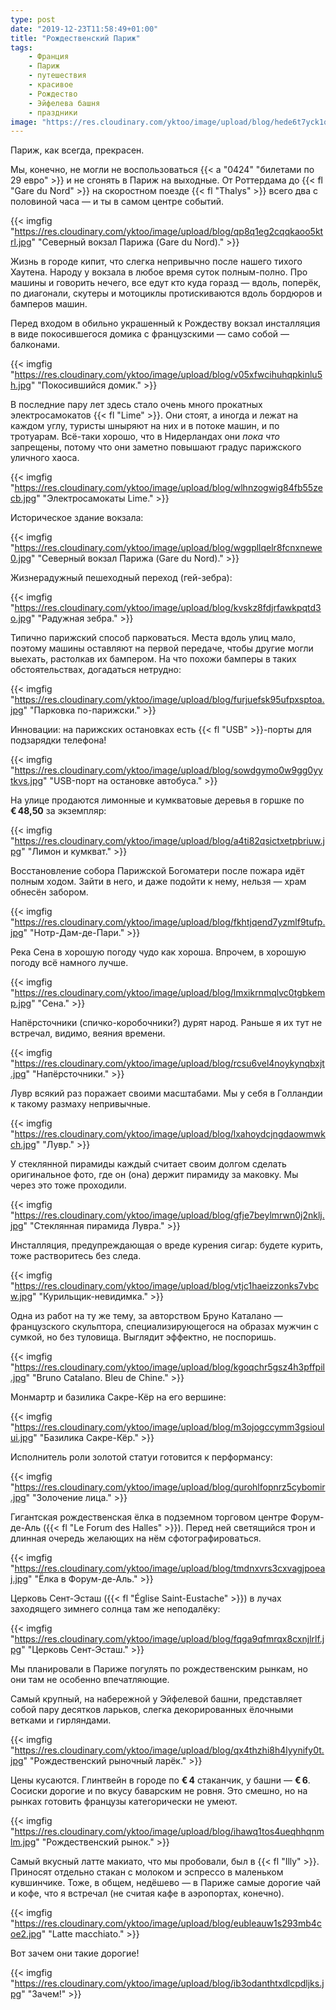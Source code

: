 ```yaml
---
type: post
date: "2019-12-23T11:58:49+01:00"
title: "Рождественский Париж"
tags:
    - Франция
    - Париж
    - путешествия
    - красивое
    - Рождество
    - Эйфелева башня
    - праздники
image: "https://res.cloudinary.com/yktoo/image/upload/blog/hede6t7yck1qjeu9l06b.jpg"
---
```


Париж, как всегда, прекрасен.

Мы, конечно, не могли не воспользоваться {{< a "0424" "билетами по 29 евро" >}} и не сгонять в Париж на выходные. От Роттердама до {{< fl "Gare du Nord" >}} на скоростном поезде {{< fl "Thalys" >}} всего два с половиной часа — и ты в самом центре событий.


<!--more-->

{{< imgfig "https://res.cloudinary.com/yktoo/image/upload/blog/qp8q1eg2cqqkaoo5ktrl.jpg" "Северный вокзал Парижа (Gare du Nord)." >}}

Жизнь в городе кипит, что слегка непривычно после нашего тихого Хаутена. Народу у вокзала в любое время суток полным-полно. Про машины и говорить нечего, все едут кто куда горазд — вдоль, поперёк, по диагонали, скутеры и мотоциклы протискиваются вдоль бордюров и бамперов машин.

Перед входом в обильно украшенный к Рождеству вокзал инсталляция в виде покосившегося домика с французскими — само собой — балконами.

{{< imgfig "https://res.cloudinary.com/yktoo/image/upload/blog/v05xfwcihuhqpkinlu5h.jpg" "Покосившийся домик." >}}

В последние пару лет здесь стало очень много прокатных электросамокатов {{< fl "Lime" >}}. Они стоят, а иногда и лежат на каждом углу, туристы шныряют на них и в потоке машин, и по тротуарам. Всё-таки хорошо, что в Нидерландах они *пока что* запрещены, потому что они заметно повышают градус парижского уличного хаоса.

{{< imgfig "https://res.cloudinary.com/yktoo/image/upload/blog/wlhnzogwig84fb55zecb.jpg" "Электросамокаты Lime." >}}

Историческое здание вокзала:

{{< imgfig "https://res.cloudinary.com/yktoo/image/upload/blog/wggpllqelr8fcnxnewe0.jpg" "Северный вокзал Парижа (Gare du Nord)." >}}

Жизнерадужный пешеходный переход (гей-зебра):

{{< imgfig "https://res.cloudinary.com/yktoo/image/upload/blog/kvskz8fdjrfawkpqtd3o.jpg" "Радужная зебра." >}}

Типично парижский способ парковаться. Места вдоль улиц мало, поэтому машины оставляют на первой передаче, чтобы другие могли выехать, растолкав их бампером. На что похожи бамперы в таких обстоятельствах, догадаться нетрудно:

{{< imgfig "https://res.cloudinary.com/yktoo/image/upload/blog/furjuefsk95ufpxsptoa.jpg" "Парковка по-парижски." >}}

Инновации: на парижских остановках есть {{< fl "USB" >}}-порты для подзарядки телефона!

{{< imgfig "https://res.cloudinary.com/yktoo/image/upload/blog/sowdgymo0w9gg0yytkvs.jpg" "USB-порт на остановке автобуса." >}}

На улице продаются лимонные и кумкватовые деревья в горшке по **€ 48,50** за экземпляр:

{{< imgfig "https://res.cloudinary.com/yktoo/image/upload/blog/a4ti82qsictxetpbriuw.jpg" "Лимон и кумкват." >}}

Восстановление собора Парижской Богоматери после пожара идёт полным ходом. Зайти в него, и даже подойти к нему, нельзя — храм обнесён забором.

{{< imgfig "https://res.cloudinary.com/yktoo/image/upload/blog/fkhtjqend7yzmlf9tufp.jpg" "Нотр-Дам-де-Пари." >}}

Река Сена в хорошую погоду чудо как хороша. Впрочем, в хорошую погоду всё намного лучше.

{{< imgfig "https://res.cloudinary.com/yktoo/image/upload/blog/lmxikrnmqlvc0tgbkemp.jpg" "Сена." >}}

Напёрсточники (спичко-коробочники?) дурят народ. Раньше я их тут не встречал, видимо, веяния времени.

{{< imgfig "https://res.cloudinary.com/yktoo/image/upload/blog/rcsu6vel4noykynqbxjt.jpg" "Напёрсточники." >}}

Лувр всякий раз поражает своими масштабами. Мы у себя в Голландии к такому размаху непривычные.

{{< imgfig "https://res.cloudinary.com/yktoo/image/upload/blog/lxahoydcjngdaowmwkch.jpg" "Лувр." >}}

У стеклянной пирамиды каждый считает своим долгом сделать оригинальное фото, где он (она) держит пирамиду за маковку. Мы через это тоже проходили.

{{< imgfig "https://res.cloudinary.com/yktoo/image/upload/blog/gfje7beylmrwn0j2nklj.jpg" "Стеклянная пирамида Лувра." >}}

Инсталляция, предупреждающая о вреде курения сигар: будете курить, тоже растворитесь без следа.

{{< imgfig "https://res.cloudinary.com/yktoo/image/upload/blog/vtjc1haeizzonks7vbcw.jpg" "Курильщик-невидимка." >}}

Одна из работ на ту же тему, за авторством Бруно Каталано — французского скульптора, специализирующегося на образах мужчин с сумкой, но без туловища. Выглядит эффектно, не поспоришь.

{{< imgfig "https://res.cloudinary.com/yktoo/image/upload/blog/kgoqchr5gsz4h3pffpil.jpg" "Bruno Catalano. Bleu de Chine." >}}

Монмартр и базилика Сакре-Кёр на его вершине:

{{< imgfig "https://res.cloudinary.com/yktoo/image/upload/blog/m3ojogccymm3gsioului.jpg" "Базилика Сакре-Кёр." >}}

Исполнитель роли золотой статуи готовится к перформансу:

{{< imgfig "https://res.cloudinary.com/yktoo/image/upload/blog/qurohlfopnrz5cybomir.jpg" "Золочение лица." >}}

Гигантская рождественская ёлка в подземном торговом центре Форум-де-Аль ({{< fl "Le Forum des Halles" >}}). Перед ней светящийся трон и длинная очередь желающих на нём сфотографироваться.

{{< imgfig "https://res.cloudinary.com/yktoo/image/upload/blog/tmdnxvrs3cxvagjpoeaj.jpg" "Ёлка в Форум-де-Аль." >}}

Церковь Сент-Эсташ ({{< fl "Église Saint-Eustache" >}}) в лучах заходящего зимнего солнца там же неподалёку:

{{< imgfig "https://res.cloudinary.com/yktoo/image/upload/blog/fqga9qfmrqx8cxnjlrlf.jpg" "Церковь Сент-Эсташ." >}}

Мы планировали в Париже погулять по рождественским рынкам, но они там не особенно впечатляющие.

Самый крупный, на набережной у Эйфелевой башни, представляет собой пару десятков ларьков, слегка декорированных ёлочными ветками и гирляндами.

{{< imgfig "https://res.cloudinary.com/yktoo/image/upload/blog/qx4thzhi8h4lyynify0t.jpg" "Рождественский рыночный ларёк." >}}

Цены кусаются. Глинтвейн в городе по **€ 4** стаканчик, у башни — **€ 6**. Сосиски дорогие и по вкусу баварским не ровня. Это смешно, но на рынках готовить французы категорически не умеют.

{{< imgfig "https://res.cloudinary.com/yktoo/image/upload/blog/ihawq1tos4ueqhhqnmlm.jpg" "Рождественский рынок." >}}

Самый вкусный латте макиато, что мы пробовали, был в {{< fl "Illy" >}}. Приносят отдельно стакан с молоком и эспрессо в маленьком кувшинчике. Тоже, в общем, недёшево — в Париже самые дорогие чай и кофе, что я встречал (не считая кафе в аэропортах, конечно).

{{< imgfig "https://res.cloudinary.com/yktoo/image/upload/blog/eubleauw1s293mb4coe2.jpg" "Latte macchiato." >}}

Вот зачем они такие дорогие!

{{< imgfig "https://res.cloudinary.com/yktoo/image/upload/blog/ib3odanthtxdlcpdljks.jpg" "Зачем!" >}}
